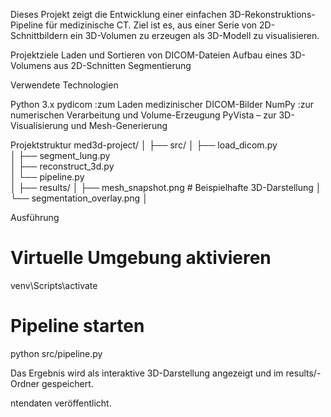 Dieses Projekt zeigt die Entwicklung einer einfachen 3D-Rekonstruktions-Pipeline für medizinische CT.
Ziel ist es, aus einer Serie von 2D-Schnittbildern ein 3D-Volumen zu erzeugen als 3D-Modell zu visualisieren.

Projektziele
Laden und Sortieren von DICOM-Dateien
Aufbau eines 3D-Volumens aus 2D-Schnitten
Segmentierung

Verwendete Technologien

Python 3.x
pydicom :zum Laden medizinischer DICOM-Bilder
NumPy :zur numerischen Verarbeitung und Volume-Erzeugung
PyVista – zur 3D-Visualisierung und Mesh-Generierung

Projektstruktur
med3d-project/
│
├── src/
│   ├── load_dicom.py         
│   ├── segment_lung.py      
│   ├── reconstruct_3d.py     
│   └── pipeline.py            
│
├── results/
│   ├── mesh_snapshot.png      # Beispielhafte 3D-Darstellung
│   └── segmentation_overlay.png
│


Ausführung
# Virtuelle Umgebung aktivieren 
venv\Scripts\activate

# Pipeline starten
python src/pipeline.py


Das Ergebnis wird als interaktive 3D-Darstellung angezeigt und im results/-Ordner gespeichert.

ntendaten veröffentlicht.

